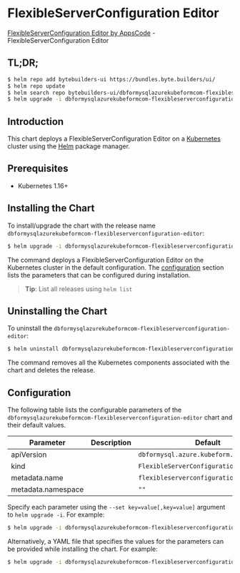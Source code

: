 # FlexibleServerConfiguration Editor

[FlexibleServerConfiguration Editor by AppsCode](https://byte.builders) - FlexibleServerConfiguration Editor

## TL;DR;

```bash
$ helm repo add bytebuilders-ui https://bundles.byte.builders/ui/
$ helm repo update
$ helm search repo bytebuilders-ui/dbformysqlazurekubeformcom-flexibleserverconfiguration-editor --version=v0.4.18
$ helm upgrade -i dbformysqlazurekubeformcom-flexibleserverconfiguration-editor bytebuilders-ui/dbformysqlazurekubeformcom-flexibleserverconfiguration-editor -n default --create-namespace --version=v0.4.18
```

## Introduction

This chart deploys a FlexibleServerConfiguration Editor on a [Kubernetes](http://kubernetes.io) cluster using the [Helm](https://helm.sh) package manager.

## Prerequisites

- Kubernetes 1.16+

## Installing the Chart

To install/upgrade the chart with the release name `dbformysqlazurekubeformcom-flexibleserverconfiguration-editor`:

```bash
$ helm upgrade -i dbformysqlazurekubeformcom-flexibleserverconfiguration-editor bytebuilders-ui/dbformysqlazurekubeformcom-flexibleserverconfiguration-editor -n default --create-namespace --version=v0.4.18
```

The command deploys a FlexibleServerConfiguration Editor on the Kubernetes cluster in the default configuration. The [configuration](#configuration) section lists the parameters that can be configured during installation.

> **Tip**: List all releases using `helm list`

## Uninstalling the Chart

To uninstall the `dbformysqlazurekubeformcom-flexibleserverconfiguration-editor`:

```bash
$ helm uninstall dbformysqlazurekubeformcom-flexibleserverconfiguration-editor -n default
```

The command removes all the Kubernetes components associated with the chart and deletes the release.

## Configuration

The following table lists the configurable parameters of the `dbformysqlazurekubeformcom-flexibleserverconfiguration-editor` chart and their default values.

|     Parameter      | Description |                       Default                       |
|--------------------|-------------|-----------------------------------------------------|
| apiVersion         |             | <code>dbformysql.azure.kubeform.com/v1alpha1</code> |
| kind               |             | <code>FlexibleServerConfiguration</code>            |
| metadata.name      |             | <code>flexibleserverconfiguration</code>            |
| metadata.namespace |             | <code>""</code>                                     |


Specify each parameter using the `--set key=value[,key=value]` argument to `helm upgrade -i`. For example:

```bash
$ helm upgrade -i dbformysqlazurekubeformcom-flexibleserverconfiguration-editor bytebuilders-ui/dbformysqlazurekubeformcom-flexibleserverconfiguration-editor -n default --create-namespace --version=v0.4.18 --set apiVersion=dbformysql.azure.kubeform.com/v1alpha1
```

Alternatively, a YAML file that specifies the values for the parameters can be provided while
installing the chart. For example:

```bash
$ helm upgrade -i dbformysqlazurekubeformcom-flexibleserverconfiguration-editor bytebuilders-ui/dbformysqlazurekubeformcom-flexibleserverconfiguration-editor -n default --create-namespace --version=v0.4.18 --values values.yaml
```
